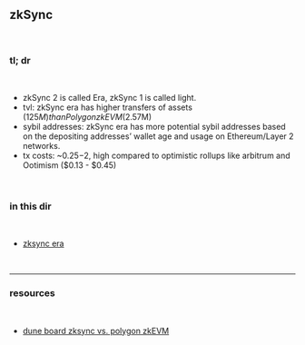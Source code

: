 ## zkSync

<br>

### tl; dr

<br>

* zkSync 2 is called Era, zkSync 1 is called light.
* tvl: zkSync era has higher transfers of assets ($125M) than Polygon zkEVM ($2.57M) 
* sybil addresses: zkSync era has more potential sybil addresses based on the depositing addresses’ wallet age and usage on Ethereum/Layer 2 networks. 
* tx costs: ~$0.25-$2, high compared to optimistic rollups like arbitrum and Ootimism ($0.13 - $0.45)

<br>

### in this dir

<br>

* [zksync era](era.md)

<br>

----

### resources

<br>

* [dune board zksync vs. polygon zkEVM](https://dune.com/21shares_research/zkevm-comparison-zksync-era-vs-polygon-hermez)
